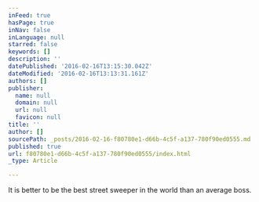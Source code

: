 ```yaml
---
inFeed: true
hasPage: true
inNav: false
inLanguage: null
starred: false
keywords: []
description: ''
datePublished: '2016-02-16T13:15:30.042Z'
dateModified: '2016-02-16T13:13:31.161Z'
authors: []
publisher:
  name: null
  domain: null
  url: null
  favicon: null
title: ''
author: []
sourcePath: _posts/2016-02-16-f80780e1-d66b-4c5f-a137-780f90ed0555.md
published: true
url: f80780e1-d66b-4c5f-a137-780f90ed0555/index.html
_type: Article

---
```

It is better to be the best street sweeper in the world than an average boss.